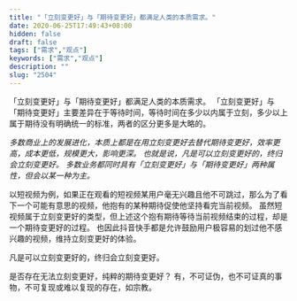 ```yaml
---
title: "「立刻变更好」与「期待变更好」都满足人类的本质需求。"
date: 2020-06-25T17:49:43+08:00
hidden: false
draft: false
tags: ["需求","观点"]
keywords: ["需求","观点"]
description: ""
slug: "2504"
---
```

「立刻变更好」与「期待变更好」都满足人类的本质需求。
「立刻变更好」与「期待变更好」主要差异在于等待时间，等待时间在多少以内属于立刻，多少以上属于期待没有明确统一的标准，两者的区分更多是大略的。

*多数商业上的发展进化，本质上都是在用立刻变更好去替代期待变更好，效率更高，成本更低，规模更大，影响更深。*
*也就是说，凡是可以立刻变更好的，终归会立刻变更好。*
*多数业务都同时具有「立刻变更好」与「期待变更好」两种属性，但会以某一种为主。*

<!--more-->

以短视频为例，如果正在观看的短视频某用户毫无兴趣且他不可跳过，那么为了看下一个可能有意思的视频，他抱有的某种期待促使他坚持看完当前视频。
虽然短视频属于立刻变更好的类型，但上述这个抱有期待等待当前视频结束的过程，却是一个期待变更好的过程。
也因此抖音快手都是允许鼓励用户极容易的划过他不感兴趣的视频，维持立刻变更好的体验。

凡是可以立刻变更好的，终归会立刻变更好。

是否存在无法立刻变更好，纯粹的期待变更好？
有，不可证伪，也不可证真的事物，不可复现或难以复现的存在，如宗教。